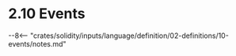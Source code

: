 <!-- This file is generated automatically by infrastructure scripts. Please don't edit by hand. -->

# 2.10 Events

--8<-- "crates/solidity/inputs/language/definition/02-definitions/10-events/notes.md"

